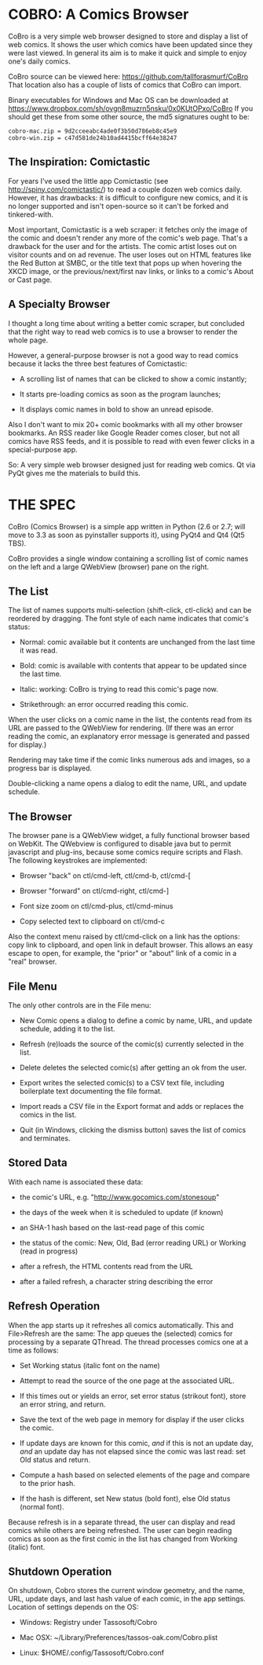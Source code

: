 COBRO: A Comics Browser
=======================

CoBro is a very simple web browser designed to store and display
a list of web comics. It shows the user which comics have been
updated since they were last viewed. In general its aim is to make
it quick and simple to enjoy one's daily comics.

CoBro source can be viewed here: https://github.com/tallforasmurf/CoBro
That location also has a couple of lists of comics that CoBro can import.

Binary executables for Windows and Mac OS can be downloaded at
https://www.dropbox.com/sh/ovgn8muzrn5nsku/0x0KUtOPxo/CoBro
If you should get these from some other source, the md5 signatures 
ought to be:

    cobro-mac.zip = 9d2cceeabc4ade0f3b50d786eb8c45e9
    cobro-win.zip = c47d581de24b10ad4415bcff64e38247

The Inspiration: Comictastic
----------------------------

For years I've used the little app Comictastic 
(see http://spiny.com/comictastic/) to read
a couple dozen web comics daily. However, it has
drawbacks: it is difficult to configure new comics, and
it is no longer supported and isn't open-source
so it can't be forked and tinkered-with.

Most important, Comictastic is a web scraper:
it fetches only the image of the comic and doesn't render
any more of the comic's web page.
That's a drawback for the user and for the artists.
The comic artist loses out on visitor counts and on ad revenue.
The user loses out on HTML features
like the Red Button at SMBC,
or the title text that pops up when hovering the XKCD image,
or the previous/next/first nav links,
or links to a comic's About or Cast page.

A Specialty Browser
-------------------

I thought a long time about writing a better comic scraper,
but concluded that the right way to read web comics is to use a browser
to render the whole page.

However, a general-purpose browser is not
a good way to read comics because it lacks the three
best features of Comictastic:

* A scrolling list of names that can be clicked to show a comic instantly;

* It starts pre-loading comics as soon as the program launches;

* It displays comic names in bold to show an unread episode.

Also I don't want to mix 20+ comic bookmarks with all my
other browser bookmarks. An RSS reader
like Google Reader comes closer, but not all comics
have RSS feeds, and it is possible to read with even fewer
clicks in a special-purpose app.

So: A very simple web browser designed just for
reading web comics. Qt via PyQt gives me the materials to build this.

THE SPEC
========

CoBro (Comics Browser) is a simple app written in Python (2.6 or 2.7;
will move to 3.3 as soon as pyinstaller supports it), using
PyQt4 and Qt4 (Qt5 TBS).

CoBro provides a single window containing
a scrolling list of comic names on the left
and a large QWebView (browser) pane on the right.

The List
--------

The list of names supports multi-selection (shift-click, ctl-click)
and can be
reordered by dragging.
The font style of each name indicates that comic's status:

* Normal: comic available but it contents are unchanged from
the last time it was read.

* Bold: comic is available with contents that appear to be updated
since the last time.

* Italic: working: CoBro is trying to read this comic's page now.

* Strikethrough: an error occurred reading this comic.

When the user clicks on a comic name in the list,
the contents read from its URL are passed
to the QWebView for rendering.
(If there was an error reading the comic, an
explanatory error message is generated and passed for display.)

Rendering may take time if the comic links numerous ads and images,
so a progress bar is displayed.

Double-clicking a name opens a dialog to edit the name, URL,
and update schedule.

The Browser
-----------

The browser pane is a QWebView widget, a fully functional
browser based on WebKit.
The QWebview is configured to disable java
but to permit javascript and plug-ins, because
some comics require scripts and Flash.
The following keystrokes are implemented:

* Browser "back" on ctl/cmd-left, ctl/cmd-b, ctl/cmd-[

* Browser "forward" on ctl/cmd-right, ctl/cmd-]

* Font size zoom on ctl/cmd-plus, ctl/cmd-minus

* Copy selected text to clipboard on ctl/cmd-c

Also the context menu raised by ctl/cmd-click on a link
has the options: copy link to clipboard, and open link in
default browser. This allows an easy escape to open, for
example, the "prior" or "about" link of a comic in a "real"
browser.

File Menu
---------

The only other controls are in the File menu:

* New Comic opens a dialog to define a comic by name, URL, and
update schedule, adding it to the list.

* Refresh (re)loads the source of the comic(s) currently
selected in the list.

* Delete deletes the selected comic(s) after getting an ok from the user.

* Export writes the selected comic(s) to a CSV text file,
including boilerplate text documenting the file format.

* Import reads a CSV file in the Export format and adds or
replaces the comics in the list.

* Quit (in Windows, clicking the dismiss button)
saves the list of comics and terminates.

Stored Data
-----------

With each name is associated these data:
* the comic's URL, e.g. "http://www.gocomics.com/stonesoup"

* the days of the week when it is scheduled to update (if known)

* an SHA-1 hash based on the last-read page of this comic

* the status of the comic: New, Old,
Bad (error reading URL) or Working (read in progress)

* after a refresh, the HTML contents read from the URL

* after a failed refresh, a character string describing the error


Refresh Operation
-----------------

When the app starts up it refreshes all comics automatically.
This and File>Refresh are the same:
The app queues the (selected) comics for processing by
a separate QThread.
The thread processes comics one at a time as follows:

* Set Working status (italic font on the name)

* Attempt to read the
source of the one page at the associated URL.

* If this times out or yields an error,
set error status (strikout font), store an error string,
and return.

* Save the text of the web page in memory for display
if the user clicks the comic.

* If update days are known for this comic,
_and_ if this is not an update day,
_and_ an update day has not elapsed since the comic was last read:
set Old status and return.

* Compute a hash based on selected elements of 
the page and compare to the prior hash.

* If the hash is different, set New status (bold font),
else Old status (normal font).

Because refresh is in a separate thread, the user
can display and read comics while others are being refreshed.
The user can begin reading comics as soon as the first comic 
in the list has changed from Working (italic) font.

Shutdown Operation
------------------

On shutdown, Cobro stores the current window geometry, and
the name, URL, update days, and last hash value of each comic,
in the app settings.
Location of settings depends on the OS:

* Windows: Registry under Tassosoft/Cobro

* Mac OSX: ~/Library/Preferences/tassos-oak.com/Cobro.plist

* Linux: $HOME/.config/Tassosoft/Cobro.conf

